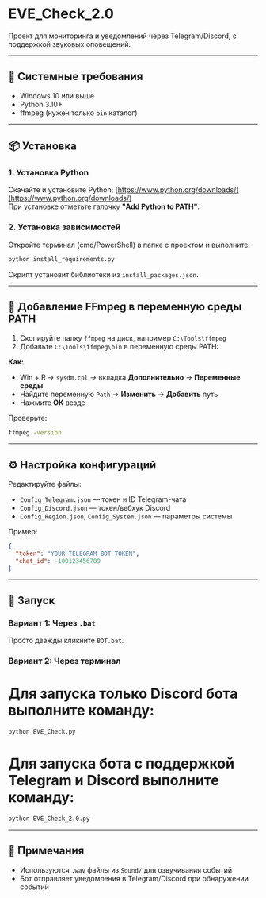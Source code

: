 
# EVE_Check_2.0

Проект для мониторинга и уведомлений через Telegram/Discord, с поддержкой звуковых оповещений.

---

## 🔧 Системные требования

- Windows 10 или выше
- Python 3.10+
- ffmpeg (нужен только `bin` каталог)

---

## 📦 Установка

### 1. Установка Python

Скачайте и установите Python: [https://www.python.org/downloads/](https://www.python.org/downloads/)  
При установке отметьте галочку **"Add Python to PATH"**.

### 2. Установка зависимостей

Откройте терминал (cmd/PowerShell) в папке с проектом и выполните:

```bash
python install_requirements.py
```

Скрипт установит библиотеки из `install_packages.json`.

---

## 📁 Добавление FFmpeg в переменную среды PATH

1. Скопируйте папку `ffmpeg` на диск, например `C:\Tools\ffmpeg`
2. Добавьте `C:\Tools\ffmpeg\bin` в переменную среды PATH:

**Как:**
- Win + R → `sysdm.cpl` → вкладка **Дополнительно** → **Переменные среды**
- Найдите переменную `Path` → **Изменить** → **Добавить** путь
- Нажмите **ОК** везде

Проверьте:

```bash
ffmpeg -version
```

---

## ⚙️ Настройка конфигураций

Редактируйте файлы:

- `Config_Telegram.json` — токен и ID Telegram-чата
- `Config_Discord.json` — токен/вебхук Discord
- `Config_Region.json`, `Config_System.json` — параметры системы

Пример:
```json
{
  "token": "YOUR_TELEGRAM_BOT_TOKEN",
  "chat_id": -100123456789
}
```

---

## 🚀 Запуск

### Вариант 1: Через `.bat`
Просто дважды кликните `BOT.bat`.

### Вариант 2: Через терминал

# Для запуска только Discord бота выполните команду: 

```bash
python EVE_Check.py
```
# Для запуска бота с поддержкой Telegram и Discord выполните команду:

```bash
python EVE_Check_2.0.py
```

---

## 📌 Примечания

- Используются `.wav` файлы из `Sound/` для озвучивания событий
- Бот отправляет уведомления в Telegram/Discord при обнаружении событий

